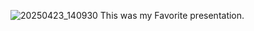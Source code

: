 ![20250423_140930](https://github.com/user-attachments/assets/5c9e36cf-04b6-4872-a0c6-ff9a1c30b988)
This was my Favorite presentation. 
